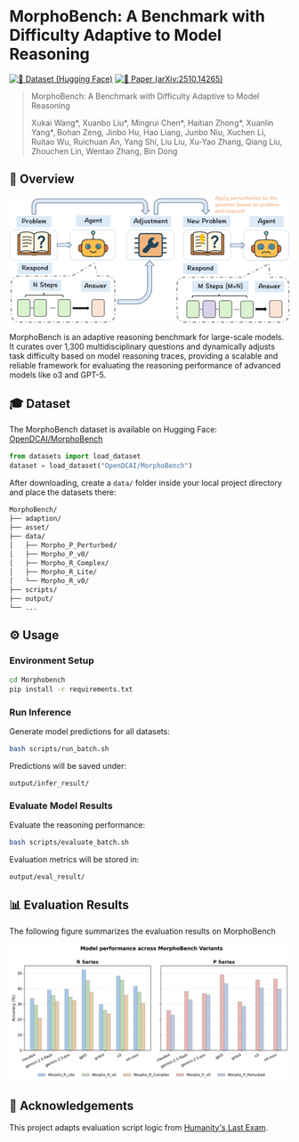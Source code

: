 # MorphoBench: A Benchmark with Difficulty Adaptive to Model Reasoning

[![🤗 Dataset (Hugging Face)](https://img.shields.io/badge/%F0%9F%A4%97%20Dataset-HuggingFace-blue?style=flat-square)](https://huggingface.co/datasets/OpenDCAI/MorphoBench)
[![📑 Paper (arXiv:2510.14265)](https://img.shields.io/badge/%F0%9F%93%91%20Paper-arXiv%3A2510.14265-red?style=flat-square)](https://arxiv.org/abs/2510.14265)

> MorphoBench: A Benchmark with Difficulty Adaptive to Model Reasoning
>
> Xukai Wang*, Xuanbo Liu*, Mingrui Chen*, Haitian Zhong*, Xuanlin Yang*, Bohan Zeng, Jinbo Hu, Hao Liang, Junbo Niu, Xuchen Li, Ruitao Wu, Ruichuan An, Yang Shi, Liu Liu, Xu-Yao Zhang, Qiang Liu, Zhouchen Lin, Wentao Zhang, Bin Dong

## 📣 Overview
![MorphoBench Overview](./asset/MorphoBench.jpg)

MorphoBench is an adaptive reasoning benchmark for large-scale models. It curates over 1,300 multidisciplinary questions and dynamically adjusts task difficulty based on model reasoning traces, providing a scalable and reliable framework for evaluating the reasoning performance of advanced models like o3 and GPT-5.
## 🎓 Dataset

The MorphoBench dataset is available on Hugging Face: [OpenDCAI/MorphoBench](https://huggingface.co/datasets/OpenDCAI/MorphoBench)

```python
from datasets import load_dataset
dataset = load_dataset("OpenDCAI/MorphoBench")
```

After downloading, create a `data/` folder inside your local project directory and place the datasets there:

```
MorphoBench/
├── adaption/
├── asset/
├── data/
│   ├── Morpho_P_Perturbed/
│   ├── Morpho_P_v0/
│   ├── Morpho_R_Complex/
│   ├── Morpho_R_Lite/
│   └── Morpho_R_v0/
├── scripts/
├── output/
└── ...
```

## ⚙️ Usage

### Environment Setup

```bash
cd Morphobench
pip install -r requirements.txt
```

### Run Inference

Generate model predictions for all datasets:

```bash
bash scripts/run_batch.sh
```

Predictions will be saved under:

```
output/infer_result/
```

### Evaluate Model Results

Evaluate the reasoning performance:

```bash
bash scripts/evaluate_batch.sh
```

Evaluation metrics will be stored in:

```
output/eval_result/
```
## 📊 Evaluation Results

The following figure summarizes the evaluation results on MorphoBench

![MorphoBench Evaluation Results](./asset/MorphoBench_evaluation_results.jpg)

## 🙏 Acknowledgements

This project adapts evaluation script logic from [Humanity's Last Exam](https://github.com/centerforaisafety/hle).
